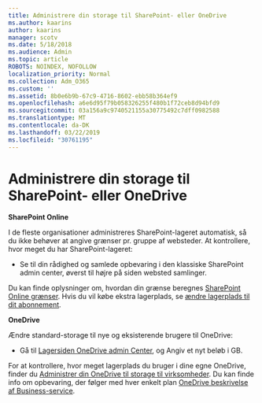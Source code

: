 ```yaml
---
title: Administrere din storage til SharePoint- eller OneDrive
ms.author: kaarins
author: kaarins
manager: scotv
ms.date: 5/18/2018
ms.audience: Admin
ms.topic: article
ROBOTS: NOINDEX, NOFOLLOW
localization_priority: Normal
ms.collection: Adm_O365
ms.custom: ''
ms.assetid: 8b0e6b9b-67c9-4716-8602-ebb58b364ef9
ms.openlocfilehash: a6e6d95f79b058326255f480b1f72ceb8d94bfd9
ms.sourcegitcommit: 03a156a9c9740521155a30775492c7dff0982588
ms.translationtype: MT
ms.contentlocale: da-DK
ms.lasthandoff: 03/22/2019
ms.locfileid: "30761195"
---
```

# <a name="manage-your-sharepoint-or-onedrive-storage"></a>Administrere din storage til SharePoint- eller OneDrive

 **SharePoint Online**
  
I de fleste organisationer administreres SharePoint-lageret automatisk, så du ikke behøver at angive grænser pr. gruppe af websteder. At kontrollere, hvor meget du har SharePoint-lageret:
  
- Se til din rådighed og samlede opbevaring i den klassiske SharePoint admin center, øverst til højre på siden websted samlinger.
    
Du kan finde oplysninger om, hvordan din grænse beregnes [SharePoint Online grænser](https://go.microsoft.com/fwlink/p/?LinkID=856113). Hvis du vil købe ekstra lagerplads, se [ændre lagerplads til dit abonnement](https://go.microsoft.com/fwlink/?linkid=866428).
  
 **OneDrive**
  
Ændre standard-storage til nye og eksisterende brugere til OneDrive:
  
- Gå til [Lagersiden OneDrive admin Center](https://admin.onedrive.com/?v=StorageSettings), og Angiv et nyt beløb i GB.
    
For at kontrollere, hvor meget lagerplads du bruger i dine egne OneDrive, finder du [Administrer din OneDrive til storage til virksomheder](https://go.microsoft.com/fwlink/?linkid=866429). Du kan finde info om opbevaring, der følger med hver enkelt plan [OneDrive beskrivelse af Business-service](https://go.microsoft.com/fwlink/p/?LinkID=826071).
  

